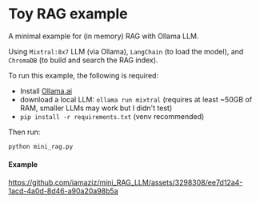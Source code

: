 # Toy RAG example

A minimal example for (in memory) RAG with Ollama LLM.

Using `Mixtral:8x7` LLM (via Ollama), `LangChain` (to load the model), and `ChromaDB` (to build and search the RAG index).


To run this example, the following is required:

- Install [Ollama.ai](https://ollama.ai)
- download a local LLM: `ollama run mixtral` (requires at least ~50GB of RAM, smaller LLMs may work but I didn't test)
- `pip install -r requirements.txt` (venv recommended)

Then run:

```bash
python mini_rag.py
```

#### Example

https://github.com/iamaziz/mini_RAG_LLM/assets/3298308/ee7d12a4-1acd-4a0d-8d46-a90a20a98b5a
